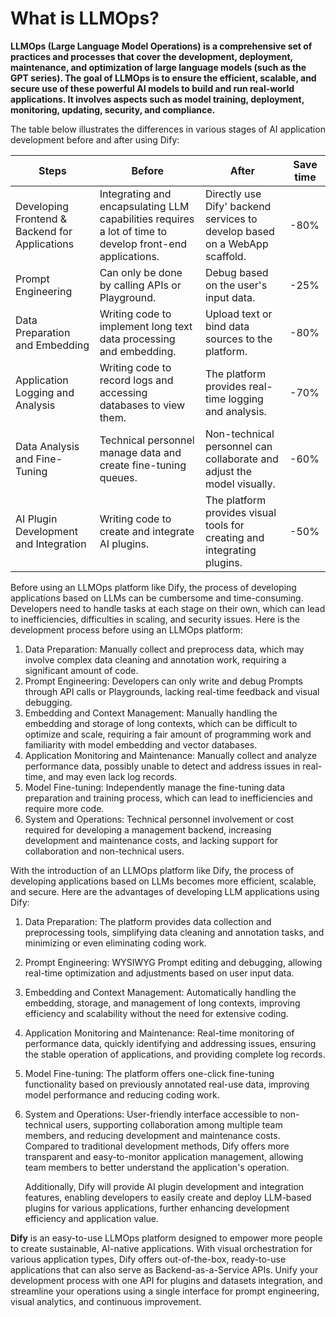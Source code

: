# What is LLMOps?

**LLMOps (Large Language Model Operations) is a comprehensive set of practices and processes that cover the development, deployment, maintenance, and optimization of large language models (such as the GPT series). The goal of LLMOps is to ensure the efficient, scalable, and secure use of these powerful AI models to build and run real-world applications. It involves aspects such as model training, deployment, monitoring, updating, security, and compliance.**

The table below illustrates the differences in various stages of AI application development before and after using Dify:

| Steps                                                            | Before                                                                                                   | After                                                                      | Save time |
| ---------------------------------------------------------------- | -------------------------------------------------------------------------------------------------------- | -------------------------------------------------------------------------- | --------- |
| Developing Frontend & Backend for Applications | Integrating and encapsulating LLM capabilities requires a lot of time to develop front-end applications. | Directly use Dify' backend services to develop based on a WebApp scaffold. | -80%      |
| Prompt Engineering                                               | Can only be done by calling APIs or Playground.                                                          | Debug based on the user's input data.                                      | -25%      |
| Data Preparation and Embedding                                   | Writing code to implement long text data processing and embedding.                                       | Upload text or bind data sources to the platform.                          | -80%      |
| Application Logging and Analysis                                 | Writing code to record logs and accessing databases to view them.                                        | The platform provides real-time logging and analysis.                      | -70%      |
| Data Analysis and Fine-Tuning                                    | Technical personnel manage data and create fine-tuning queues.                                           | Non-technical personnel can collaborate and adjust the model visually.     | -60%      |
| AI Plugin Development and Integration                            | Writing code to create and integrate AI plugins.                                                         | The platform provides visual tools for creating and integrating plugins.   | -50%      |



Before using an LLMOps platform like Dify, the process of developing applications based on LLMs can be cumbersome and time-consuming. Developers need to handle tasks at each stage on their own, which can lead to inefficiencies, difficulties in scaling, and security issues. Here is the development process before using an LLMOps platform:

1. Data Preparation: Manually collect and preprocess data, which may involve complex data cleaning and annotation work, requiring a significant amount of code.
2. Prompt Engineering: Developers can only write and debug Prompts through API calls or Playgrounds, lacking real-time feedback and visual debugging.
3. Embedding and Context Management: Manually handling the embedding and storage of long contexts, which can be difficult to optimize and scale, requiring a fair amount of programming work and familiarity with model embedding and vector databases.
4. Application Monitoring and Maintenance: Manually collect and analyze performance data, possibly unable to detect and address issues in real-time, and may even lack log records.
5. Model Fine-tuning: Independently manage the fine-tuning data preparation and training process, which can lead to inefficiencies and require more code.
6. System and Operations: Technical personnel involvement or cost required for developing a management backend, increasing development and maintenance costs, and lacking support for collaboration and non-technical users.

With the introduction of an LLMOps platform like Dify, the process of developing applications based on LLMs becomes more efficient, scalable, and secure. Here are the advantages of developing LLM applications using Dify:

1. Data Preparation: The platform provides data collection and preprocessing tools, simplifying data cleaning and annotation tasks, and minimizing or even eliminating coding work.
2. Prompt Engineering: WYSIWYG Prompt editing and debugging, allowing real-time optimization and adjustments based on user input data.
3. Embedding and Context Management: Automatically handling the embedding, storage, and management of long contexts, improving efficiency and scalability without the need for extensive coding.
4. Application Monitoring and Maintenance: Real-time monitoring of performance data, quickly identifying and addressing issues, ensuring the stable operation of applications, and providing complete log records.
5. Model Fine-tuning: The platform offers one-click fine-tuning functionality based on previously annotated real-use data, improving model performance and reducing coding work.
6.  System and Operations: User-friendly interface accessible to non-technical users, supporting collaboration among multiple team members, and reducing development and maintenance costs. Compared to traditional development methods, Dify offers more transparent and easy-to-monitor application management, allowing team members to better understand the application's operation.



    Additionally, Dify will provide AI plugin development and integration features, enabling developers to easily create and deploy LLM-based plugins for various applications, further enhancing development efficiency and application value.

**Dify** is an easy-to-use LLMOps platform designed to empower more people to create sustainable, AI-native applications. With visual orchestration for various application types, Dify offers out-of-the-box, ready-to-use applications that can also serve as Backend-as-a-Service APIs. Unify your development process with one API for plugins and datasets integration, and streamline your operations using a single interface for prompt engineering, visual analytics, and continuous improvement.

